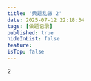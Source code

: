 ```yaml
---
title: '典题乱做 2'
date: 2025-07-12 22:18:34
tags: [做题记录]
published: true
hideInList: false
feature: 
isTop: false
---
```

2

